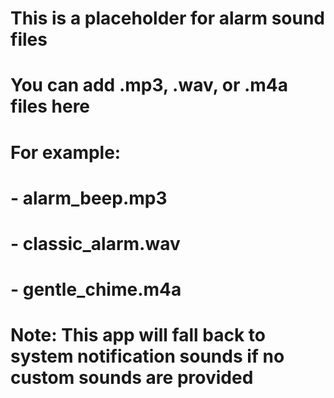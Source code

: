 # This is a placeholder for alarm sound files
# You can add .mp3, .wav, or .m4a files here
# For example:
# - alarm_beep.mp3
# - classic_alarm.wav
# - gentle_chime.m4a

# Note: This app will fall back to system notification sounds if no custom sounds are provided
